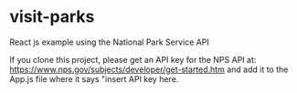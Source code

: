 # visit-parks
React js example using the National Park Service API

If you clone this project, please get an API key for the NPS API at: https://www.nps.gov/subjects/developer/get-started.htm and add it to the App.js file where it says "insert API key here.